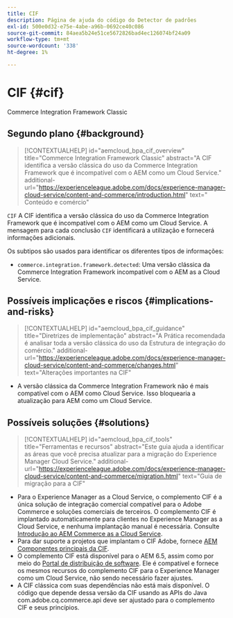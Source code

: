 ```yaml
---
title: CIF
description: Página de ajuda do código do Detector de padrões
exl-id: 500e0d32-e75e-4abe-a96b-0692ce40c086
source-git-commit: 84aea5b24e51ce5672826bad4ec126074bf24a09
workflow-type: tm+mt
source-wordcount: '338'
ht-degree: 1%

---
```


# CIF {#cif}

Commerce Integration Framework Classic

## Segundo plano {#background}

>[!CONTEXTUALHELP]
>id="aemcloud_bpa_cif_overview"
>title="Commerce Integration Framework Classic"
>abstract="A CIF identifica a versão clássica do uso da Commerce Integration Framework que é incompatível com o AEM como um Cloud Service."
>additional-url="https://experienceleague.adobe.com/docs/experience-manager-cloud-service/content-and-commerce/introduction.html" text=" Conteúdo e comércio"

`CIF` A CIF identifica a versão clássica do uso da Commerce Integration Framework que é incompatível com o AEM como um Cloud Service. A mensagem para cada conclusão `CIF` identificará a utilização e fornecerá informações adicionais.

Os subtipos são usados para identificar os diferentes tipos de informações:

* `commerce.integration.framework.detected`: Uma versão clássica da Commerce Integration Framework incompatível com o AEM as a Cloud Service.


## Possíveis implicações e riscos {#implications-and-risks}

>[!CONTEXTUALHELP]
>id="aemcloud_bpa_cif_guidance"
>title="Diretrizes de implementação"
>abstract="A Prática recomendada é analisar toda a versão clássica do uso da Estrutura de integração do comércio."
>additional-url="https://experienceleague.adobe.com/docs/experience-manager-cloud-service/content-and-commerce/changes.html" text="Alterações importantes na CIF"

* A versão clássica da Commerce Integration Framework não é mais compatível com o AEM como Cloud Service. Isso bloquearia a atualização para AEM como um Cloud Service.

## Possíveis soluções {#solutions}

>[!CONTEXTUALHELP]
>id="aemcloud_bpa_cif_tools"
>title="Ferramentas e recursos"
>abstract="Este guia ajuda a identificar as áreas que você precisa atualizar para a migração do Experience Manager Cloud Service."
>additional-url="https://experienceleague.adobe.com/docs/experience-manager-cloud-service/content-and-commerce/migration.html" text="Guia de migração para a CIF"

* Para o Experience Manager as a Cloud Service, o complemento CIF é a única solução de integração comercial compatível para o Adobe Commerce e soluções comerciais de terceiros. O complemento CIF é implantado automaticamente para clientes no Experience Manager as a Cloud Service, e nenhuma implantação manual é necessária. Consulte [Introdução ao AEM Commerce as a Cloud Service](https://experienceleague.adobe.com/docs/experience-manager-cloud-service/content-and-commerce/storefront/getting-started.html).
* Para dar suporte a projetos que implantam o CIF Adobe, fornece [AEM Componentes principais da CIF](https://github.com/adobe/aem-core-cif-components).
* O complemento CIF está disponível para o AEM 6.5, assim como por meio do [Portal de distribuição de software](https://experience.adobe.com/#/downloads/content/software-distribution/en/aem.html). Ele é compatível e fornece os mesmos recursos do complemento CIF para o Experience Manager como um Cloud Service, não sendo necessário fazer ajustes.
* A CIF clássica com suas dependências não está mais disponível. O código que depende dessa versão da CIF usando as APIs do Java com.adobe.cq.commerce.api deve ser ajustado para o complemento CIF e seus princípios.
